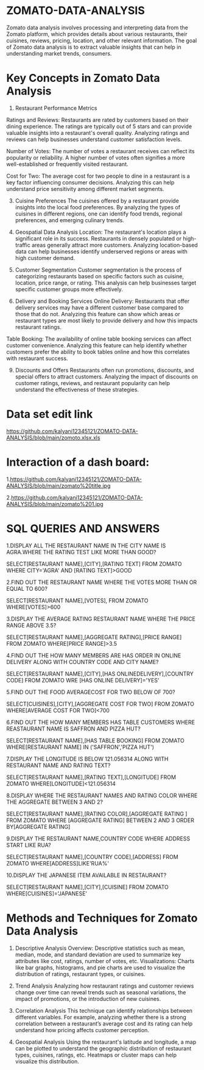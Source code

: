 # ZOMATO-DATA-ANALYSIS
Zomato data analysis involves processing and interpreting data from the Zomato platform, which provides details about various restaurants, their cuisines, reviews, pricing, location, and other relevant information. The goal of Zomato data analysis is to extract valuable insights that can help in understanding market trends, consumers.

# Key Concepts in Zomato Data Analysis

1. Restaurant Performance Metrics
   
Ratings and Reviews: Restaurants are rated by customers based on their dining experience. The ratings are typically out of 5 stars and can provide valuable insights into a restaurant's overall quality. Analyzing ratings and reviews can help businesses understand customer satisfaction levels.

Number of Votes: The number of votes a restaurant receives can reflect its popularity or reliability. A higher number of votes often signifies a more well-established or frequently visited restaurant.

Cost for Two: The average cost for two people to dine in a restaurant is a key factor influencing consumer decisions. Analyzing this can help understand price sensitivity among different market segments.

3. Cuisine Preferences
The cuisines offered by a restaurant provide insights into the local food preferences. By analyzing the types of cuisines in different regions, one can identify food trends, regional preferences, and emerging culinary trends.

5. Geospatial Data Analysis
Location: The restaurant's location plays a significant role in its success. Restaurants in densely populated or high-traffic areas generally attract more customers. Analyzing location-based data can help businesses identify underserved regions or areas with high customer demand.

6. Customer Segmentation
Customer segmentation is the process of categorizing restaurants based on specific factors such as cuisine, location, price range, or rating. This analysis can help businesses target specific customer groups more effectively.

7. Delivery and Booking Services
Online Delivery: Restaurants that offer delivery services may have a different customer base compared to those that do not. Analyzing this feature can show which areas or restaurant types are most likely to provide delivery and how this impacts restaurant ratings.

Table Booking: The availability of online table booking services can affect customer convenience. Analyzing this feature can help identify whether customers prefer the ability to book tables online and how this correlates with restaurant success.

9. Discounts and Offers
Restaurants often run promotions, discounts, and special offers to attract customers. Analyzing the impact of discounts on customer ratings, reviews, and restaurant popularity can help understand the effectiveness of these strategies.
# Data set edit link

https://github.com/kalyani12345121/ZOMATO-DATA-ANALYSIS/blob/main/zomoto.xlsx.xls

# Interaction of a dash board:

1.https://github.com/kalyani12345121/ZOMATO-DATA-ANALYSIS/blob/main/zomato%20title.jpg

2.https://github.com/kalyani12345121/ZOMATO-DATA-ANALYSIS/blob/main/zomato%201.jpg

# SQL QUERIES AND ANSWERS

1.DISPLAY ALL THE RESTAURANT NAME IN THE CITY NAME IS AGRA.WHERE THE RATING TEST LIKE MORE THAN GOOD?

SELECT[RESTAURANT NAME],[CITY],[RATING TEXT] FROM ZOMATO
WHERE CITY='AGRA' AND [RATING TEXT]>GOOD

2.FIND OUT THE RESTAURANT NAME WHERE THE VOTES MORE THAN OR EQUAL TO 600?

SELECT[RESTAURANT NAME],[VOTES], FROM ZOMATO WHERE[VOTES]>600


3.DISPLAY THE AVERAGE RATING RESTAURANT NAME WHERE THE PRICE RANGE ABOVE 3.5?

SELECT[RESTAURANT NAME],[AGGREGATE RATING],[PRICE RANGE] FROM ZOMATO WHERE[PRICE RANGE]>3.5


4.FIND OUT THE HOW MANY MEMBERS ARE HAS ORDER IN ONLINE DELIVERY ALONG WITH COUNTRY CODE AND CITY NAME?

SELECT[RESTAURANT NAME],[CITY],[HAS ONLINEDELIVERY],[COUNTRY CODE] FROM ZOMATO WRE [HAS ONLINE DELIVERY]='YES'


5.FIND OUT THE FOOD AVERAGECOST FOR TWO BELOW OF 700?

SELECT[CUISINES],[CITY],[AGGREGATE COST FOR TWO] FROM ZOMATO WHERE[AVERAGE COST FOR TWO]<700


6.FIND OUT THE HOW MANY MEMBERS HAS  TABLE CUSTOMERS WHERE REASTAURANT NAME IS SAFFRON AND PIZZA HUT?

SELECT[RESTAURANT NAME],[HAS TABLE BOOKING] FROM ZOMATO WHERE[RESTAURANT NAME] IN ('SAFFRON','PIZZA HUT')


7.DISPLAY THE LONGITUDE IS BELOW 121.056314 ALONG WITH RESTAURANT NAME AND RATING TEXT?

SELECT[RESTAURANT NAME],[RATING TEXT],[LONGITUDE] FROM ZOMATO WHERE[LONGITUDE]<121.056314


8.DISPLAY WHERE THE RESTAURANT NAMES AND RATING COLOR WHERE THE AGGREGATE BETWEEN  3 AND 2?

SELECT[RESTAURANT NAME],[RATING COLOR],[AGGREGATE RATING ] FROM ZOMATO WHERE [AGGREGATE RATING] BETWEEN 2 AND 3 ORDER BY[AGGREGATE RATING]


9.DISPLAY THE RESTAURANT NAME,COUNTRY CODE WHERE ADDRESS START LIKE RUA?

SELECT[RESTAURANT NAME],[COUNTRY CODE],[ADDRESS] FROM ZOMATO WHERE[ADDRESS]LIKE'RUA%'


10.DISPLAY THE JAPANESE ITEM AVAILABLE IN RESTAURANT?

SELECT[RESTAURANT NAME],[CITY],[CUISINE] FROM ZOMATO WHERE[CUISINES]='JAPANESE'

# Methods and Techniques for Zomato Data Analysis
1. Descriptive Analysis
Overview: Descriptive statistics such as mean, median, mode, and standard deviation are used to summarize key attributes like cost, ratings, number of votes, etc.
Visualizations: Charts like bar graphs, histograms, and pie charts are used to visualize the distribution of ratings, restaurant types, or cuisines.

3. Trend Analysis
Analyzing how restaurant ratings and customer reviews change over time can reveal trends such as seasonal variations, the impact of promotions, or the introduction of new cuisines.

5. Correlation Analysis
This technique can identify relationships between different variables. For example, analyzing whether there is a strong correlation between a restaurant’s average cost and its rating can help understand how pricing affects customer perception.

7. Geospatial Analysis
Using the restaurant's latitude and longitude, a map can be plotted to understand the geographic distribution of restaurant types, cuisines, ratings, etc. Heatmaps or cluster maps can help visualize this distribution.
